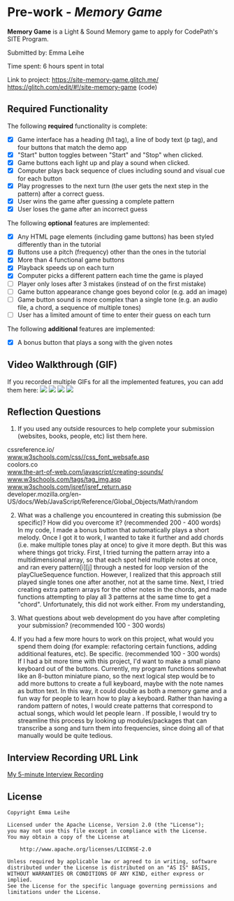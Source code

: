 # Pre-work - *Memory Game*

**Memory Game** is a Light & Sound Memory game to apply for CodePath's SITE Program. 

Submitted by: Emma Leihe

Time spent: 6 hours spent in total

Link to project: https://site-memory-game.glitch.me/  
https://glitch.com/edit/#!/site-memory-game (code)

## Required Functionality

The following **required** functionality is complete:

* [X] Game interface has a heading (h1 tag), a line of body text (p tag), and four buttons that match the demo app
* [X] "Start" button toggles between "Start" and "Stop" when clicked. 
* [X] Game buttons each light up and play a sound when clicked. 
* [X] Computer plays back sequence of clues including sound and visual cue for each button
* [X] Play progresses to the next turn (the user gets the next step in the pattern) after a correct guess. 
* [X] User wins the game after guessing a complete pattern
* [X] User loses the game after an incorrect guess

The following **optional** features are implemented:

* [X] Any HTML page elements (including game buttons) has been styled differently than in the tutorial
* [X] Buttons use a pitch (frequency) other than the ones in the tutorial
* [X] More than 4 functional game buttons
* [X] Playback speeds up on each turn
* [X] Computer picks a different pattern each time the game is played
* [ ] Player only loses after 3 mistakes (instead of on the first mistake)
* [ ] Game button appearance change goes beyond color (e.g. add an image)
* [ ] Game button sound is more complex than a single tone (e.g. an audio file, a chord, a sequence of multiple tones)
* [ ] User has a limited amount of time to enter their guess on each turn

The following **additional** features are implemented:

- [X] A bonus button that plays a song with the given notes

## Video Walkthrough (GIF)

If you recorded multiple GIFs for all the implemented features, you can add them here:
![](http://g.recordit.co/2WGYs7nsNZ.gif)
![](http://g.recordit.co/jAcXHtJUs3.gif)
![](http://g.recordit.co/m9u4da0RUM.gif)
![](http://g.recordit.co/UW2bF3hPUk.gif)

## Reflection Questions
1. If you used any outside resources to help complete your submission (websites, books, people, etc) list them here.

cssreference.io/  
www.w3schools.com/css//css_font_websafe.asp  
coolors.co  
www.the-art-of-web.com/javascript/creating-sounds/  
www.w3schools.com/tags/tag_img.asp  
www.w3schools.com/jsref/jsref_return.asp  
developer.mozilla.org/en-US/docs/Web/JavaScript/Reference/Global_Objects/Math/random  

2. What was a challenge you encountered in creating this submission (be specific)? How did you overcome it? (recommended 200 - 400 words)  
In my code, I made a bonus button that automatically plays a short melody. Once I got it to work, I wanted to take it further and add chords (i.e. make multiple tones play at once) to give it more depth. 
But this was where things got tricky. 
First, I tried turning the pattern array into a multidimensional array, so that each spot held multiple notes at once, and ran every pattern[i][j] through a nested for loop version of the playClueSequence function. 
However, I realized that this approach still played single tones one after another, not at the same time.
Next, I tried creating extra pattern arrays for the other notes in the chords, and made functions attempting to play all 3 patterns at the same time to get a "chord".
Unfortunately, this did not work either. From my understanding, 

3. What questions about web development do you have after completing your submission? (recommended 100 - 300 words)  

4. If you had a few more hours to work on this project, what would you spend them doing (for example: refactoring certain functions, adding additional features, etc). Be specific. (recommended 100 - 300 words)  
If I had a bit more time with this project, I'd want to make a small piano keyboard out of the buttons. 
Currently, my program functions somewhat like an 8-button miniature piano, so the next logical step would be to add more buttons to create a full keyboard, maybe with the note names as button text. 
In this way, it could double as both a memory game and a fun way for people to learn how to play a keyboard. 
Rather than having a random pattern of notes, I would create patterns that correspond to actual songs, which would let people learn . 
If possible, I would try to streamline this process by looking up modules/packages that can transcribe a song and turn them into frequencies, since doing all of that manually would be quite tedious.


## Interview Recording URL Link

[My 5-minute Interview Recording](your-link-here)


## License

    Copyright Emma Leihe

    Licensed under the Apache License, Version 2.0 (the "License");
    you may not use this file except in compliance with the License.
    You may obtain a copy of the License at

        http://www.apache.org/licenses/LICENSE-2.0

    Unless required by applicable law or agreed to in writing, software
    distributed under the License is distributed on an "AS IS" BASIS,
    WITHOUT WARRANTIES OR CONDITIONS OF ANY KIND, either express or implied.
    See the License for the specific language governing permissions and
    limitations under the License.
